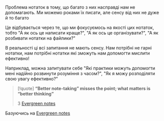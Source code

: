 Проблема нотаток в тому, що багато з них насправді нам не допомагають. Ми можемо роками їх писати, але сенсу від них не дуже й то багато

Це відбувається через те, що ми фокусуємось на якості цих нотаток, тобто "А як ось це написати краще?", "А як ось це організувати?", "А як розбивати нотатки на файлики?"

В реальності ці всі запитання не мають сенсу. Нам потрібні не гарні нотатки, нам потрібні нотатки які зможуть нам допомогти мислити ефективно!

Наприклад, можна запитувати себе "Які практики можуть допомогти мені надійно розвинути розуміння з часом?", "Як я можу розподіляти свою увагу ефективно?"

> [!quote]
> **“Better note-taking” misses the point; what matters is “better thinking”**
> 
> З [Evergreen notes](https://notes.andymatuschak.org/Evergreen_notes?stackedNotes=zAf4oNSV9qB38ncSvYEZGAb&stackedNotes=zUhd6Hb5dk35PPpnCHvd6bV&stackedNotes=zDfV5GX8kKScLkE8Dq1rFUk)

Базуючись на [Evergreen notes](https://notes.andymatuschak.org/Evergreen_notes?stackedNotes=zAf4oNSV9qB38ncSvYEZGAb&stackedNotes=zUhd6Hb5dk35PPpnCHvd6bV&stackedNotes=zDfV5GX8kKScLkE8Dq1rFUk)


